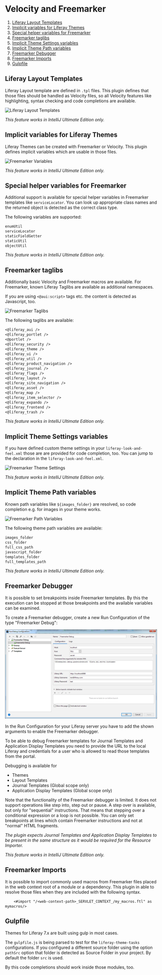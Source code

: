 Velocity and Freemarker
=======================

1. [Liferay Layout Templates](#liferay-layout-templates)
2. [Implicit variables for Liferay Themes](#implicit-variables-for-liferay-themes)
3. [Special helper variables for Freemarker](#special-helper-variables-for-freemarker)
4. [Freemarker taglibs](#freemarker-taglibs)
5. [Implicit Theme Settings variables](#implicit-theme-settings-variables)
6. [Implicit Theme Path variables](#implicit-theme-path-variables)
7. [Freemarker Debugger](#freemarker-debugger)
8. [Freemarker Imports](#freemarker-imports)
9. [Gulpfile](#gulpfile)

Liferay Layout Templates
------------------------

Liferay Layout template are defined in ``.tpl`` files. This plugin defines that those files should be handled as Velocity files, so
all Velocity features like highlighting, syntax checking and code completions are available.  

![Liferay Layout Templates](layout_tpl.png "Liferay Layout Templates")

*This feature works in IntelliJ Ultimate Edition only.*

Implicit variables for Liferay Themes
-------------------------------------

Liferay Themes can be created with Freemarker or Velocity. This plugin defines implicit variables which are usable in those files.

![Freemarker Variables](freemarker_variables.png "Freemarker Variables")

*This feature works in IntelliJ Ultimate Edition only.*

Special helper variables for Freemarker
---------------------------------------

Additional support is available for special helper variables in Freemarker templates like ```serviceLocator```. 
You can look up appropriate class names and the returned object is detected as the correct class type.

The following variables are supported:

    enumUtil
    serviceLocator
    staticFieldGetter
    staticUtil
    objectUtil

*This feature works in IntelliJ Ultimate Edition only.*

Freemarker taglibs
------------------

Additionally basic Velocity and Freemarker macros are available. For Freemarker, known Liferay Taglibs are available as additional namespaces. 

If you are using ```<@aui:script>``` tags etc. the content is detected as Javascript, too.

![Freemarker Taglibs](freemarker_taglibs.png "Freemarker Taglibs")

The following taglibs are available:

    <@liferay_aui />
    <@liferay_portlet />
    <@portlet />
    <@liferay_security />
    <@liferay_theme />
    <@liferay_ui />
    <@liferay_util />
    <@liferay_product_navigation />
    <@liferay_journal />
    <@liferay_flags />
    <@liferay_layout />
    <@liferay_site_navigation />
    <@liferay_asset />
    <@liferay_map />
    <@liferay_item_selector />
    <@liferay_expando />
    <@liferay_frontend />
    <@liferay_trash />

*This feature works in IntelliJ Ultimate Edition only.*

Implicit Theme Settings variables
---------------------------------

If you have defined custom theme settings in your ```liferay-look-and-feel.xml``` those are are provided for code completion, too. You can jump
to the declaration in the ```liferay-look-and-feel.xml```.

![Freemarker Theme Settings](freemarker_theme_settings.png "Freemarker Theme Settings")

*This feature works in IntelliJ Ultimate Edition only.*

Implicit Theme Path variables
-----------------------------

Known path variables like ```${images_folder}``` are resolved, so code completion e.g. for images in your theme works.

![Freemarker Path Variables](freemarker_path_variables.png "Freemarker Path Variables")

The following theme path variables are available:

    images_folder
    css_folder
    full_css_path
    javascript_folder 
    templates_folder
    full_templates_path

*This feature works in IntelliJ Ultimate Edition only.*

Freemarker Debugger
-------------------

It is possible to set breakpoints inside Freemarker templates. By this the execution can be stopped
at those breakpoints and the available variables can be examined.

To create a Freemarker debugger, create a new Run Configuration of the type "Freemarker Debug":

![Freemarker Debug Run Configuration](freemarker_debug.png "Freemarker Debug Run Configuration")

In the Run Configuration for your Liferay server you have to add the shown arguments to enable the Freemarker debugger.

To be able to debug Freemarker templates for Journal Templates and Application Display Templates you need
to provide the URL to the local Liferay and credentials for a user who is allowed to read those templates from the portal.

Debugging is available for
* Themes
* Layout Templates
* Journal Templates (Global scope only)
* Application Display Templates (Global scope only)

Note that the functionality of the Freemarker debugger is limited. It does not support operations like
step into, step out or pause. A step over is available, but only for "sequential" instructions. That means that
stepping over a conditional expression or a loop is not possible. You can only set breakpoints at lines which 
contain Freemarker instructions and not at "normal" HTML fragments.

*The plugin expects Journal Templates and Application Display Templates to be present in the same structure as it would be required for the Resource Importer.*

*This feature works in IntelliJ Ultimate Edition only.*

Freemarker Imports
------------------

It is possible to import commonly used macros from Freemarker files placed in the web context root of
a module or a dependency. This plugin in able to resolve those files when they are included with the following syntax.

```ftl>
    <#import "/<web-context-path>_SERVLET_CONTEXT_/my_macros.ftl" as mymacros/>
```

Gulpfile
--------

Themes for Liferay 7.x are built using gulp in most cases.

The `gulpfile.js` is being parsed to test for the `liferay-theme-tasks` configurations. If you
configured a different source folder using the option `pathSrc` option that folder is detected as
Source Folder in your project. By default the folder `src` is used.

By this code completions should work inside those modules, too.